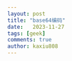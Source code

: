 ```yaml
---
layout: post
title: "base64编码"
date:   2023-11-27
tags: [geek]
comments: true
author: kaxiu808  
---
```

<!--stackedit_data:
eyJoaXN0b3J5IjpbLTk0NDgyOTM4NF19
-->